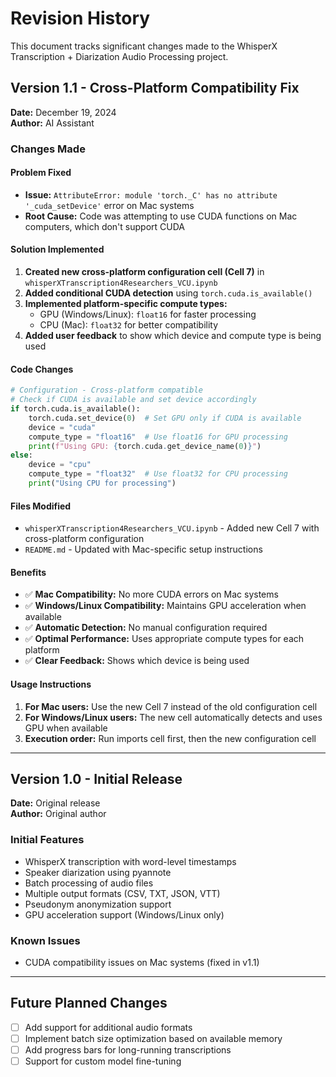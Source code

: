 # Revision History

This document tracks significant changes made to the WhisperX Transcription + Diarization Audio Processing project.

## Version 1.1 - Cross-Platform Compatibility Fix
**Date:** December 19, 2024  
**Author:** AI Assistant  

### Changes Made

#### Problem Fixed
- **Issue:** `AttributeError: module 'torch._C' has no attribute '_cuda_setDevice'` error on Mac systems
- **Root Cause:** Code was attempting to use CUDA functions on Mac computers, which don't support CUDA

#### Solution Implemented
1. **Created new cross-platform configuration cell (Cell 7)** in `whisperXTranscription4Researchers_VCU.ipynb`
2. **Added conditional CUDA detection** using `torch.cuda.is_available()`
3. **Implemented platform-specific compute types:**
   - GPU (Windows/Linux): `float16` for faster processing
   - CPU (Mac): `float32` for better compatibility
4. **Added user feedback** to show which device and compute type is being used

#### Code Changes
```python
# Configuration - Cross-platform compatible
# Check if CUDA is available and set device accordingly
if torch.cuda.is_available():
    torch.cuda.set_device(0)  # Set GPU only if CUDA is available
    device = "cuda"
    compute_type = "float16"  # Use float16 for GPU processing
    print(f"Using GPU: {torch.cuda.get_device_name(0)}")
else:
    device = "cpu"
    compute_type = "float32"  # Use float32 for CPU processing
    print("Using CPU for processing")
```

#### Files Modified
- `whisperXTranscription4Researchers_VCU.ipynb` - Added new Cell 7 with cross-platform configuration
- `README.md` - Updated with Mac-specific setup instructions

#### Benefits
- ✅ **Mac Compatibility:** No more CUDA errors on Mac systems
- ✅ **Windows/Linux Compatibility:** Maintains GPU acceleration when available
- ✅ **Automatic Detection:** No manual configuration required
- ✅ **Optimal Performance:** Uses appropriate compute types for each platform
- ✅ **Clear Feedback:** Shows which device is being used

#### Usage Instructions
1. **For Mac users:** Use the new Cell 7 instead of the old configuration cell
2. **For Windows/Linux users:** The new cell automatically detects and uses GPU when available
3. **Execution order:** Run imports cell first, then the new configuration cell

---

## Version 1.0 - Initial Release
**Date:** Original release  
**Author:** Original author  

### Initial Features
- WhisperX transcription with word-level timestamps
- Speaker diarization using pyannote
- Batch processing of audio files
- Multiple output formats (CSV, TXT, JSON, VTT)
- Pseudonym anonymization support
- GPU acceleration support (Windows/Linux only)

### Known Issues
- CUDA compatibility issues on Mac systems (fixed in v1.1)

---

## Future Planned Changes
- [ ] Add support for additional audio formats
- [ ] Implement batch size optimization based on available memory
- [ ] Add progress bars for long-running transcriptions
- [ ] Support for custom model fine-tuning
